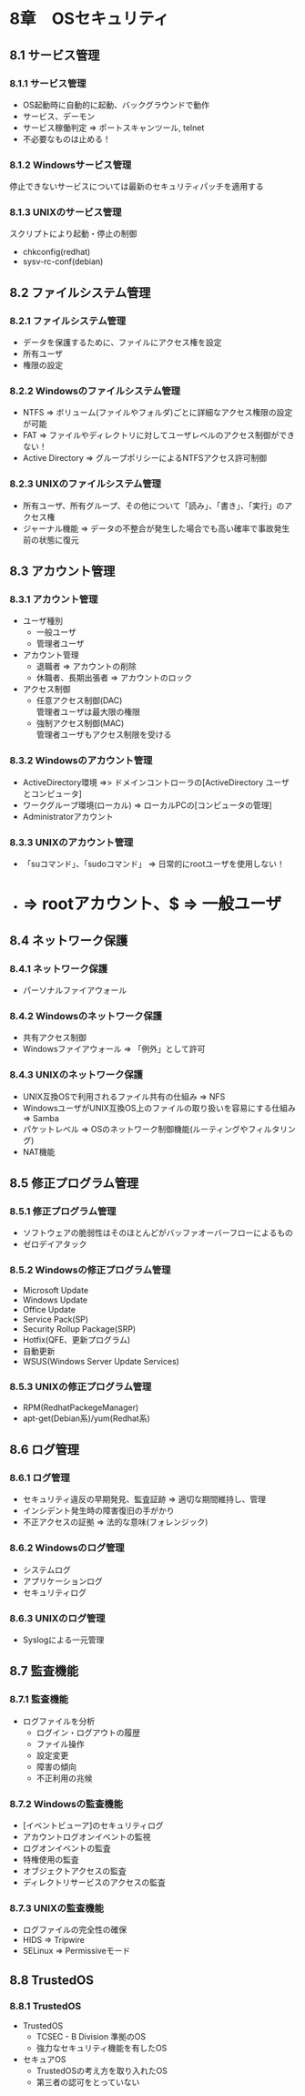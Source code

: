 # 8章　OSセキュリティ
## 8.1 サービス管理
### 8.1.1 サービス管理
* OS起動時に自動的に起動、バックグラウンドで動作
* サービス、デーモン
* サービス稼働判定 => ポートスキャンツール, telnet
* 不必要なものは止める！

### 8.1.2 Windowsサービス管理
停止できないサービスについては最新のセキュリティパッチを適用する

### 8.1.3 UNIXのサービス管理
スクリプトにより起動・停止の制御
* chkconfig(redhat)
* sysv-rc-conf(debian)

## 8.2 ファイルシステム管理
### 8.2.1 ファイルシステム管理
* データを保護するために、ファイルにアクセス権を設定
* 所有ユーザ
* 権限の設定

### 8.2.2 Windowsのファイルシステム管理
* NTFS => ボリューム(ファイルやフォルダ)ごとに詳細なアクセス権限の設定が可能
* FAT => ファイルやディレクトリに対してユーザレベルのアクセス制御ができない！
* Active Directory => グループポリシーによるNTFSアクセス許可制御

### 8.2.3 UNIXのファイルシステム管理
* 所有ユーザ、所有グループ、その他について「読み」、「書き」、「実行」のアクセス権
* ジャーナル機能 => データの不整合が発生した場合でも高い確率で事故発生前の状態に復元 

## 8.3 アカウント管理
### 8.3.1 アカウント管理
* ユーザ種別
	* 一般ユーザ
	* 管理者ユーザ
* アカウント管理
	* 退職者 => アカウントの削除
	* 休職者、長期出張者 => アカウントのロック
* アクセス制御
	* 任意アクセス制御(DAC)<br />管理者ユーザは最大限の権限 
	* 強制アクセス制御(MAC)<br />管理者ユーザもアクセス制限を受ける

### 8.3.2 Windowsのアカウント管理
* ActiveDirectory環境 =>> ドメインコントローラの[ActiveDirectory ユーザとコンピュータ]
* ワークグループ環境(ローカル) => ローカルPCの[コンピュータの管理]
* Administratorアカウント

### 8.3.3 UNIXのアカウント管理
* 「suコマンド」、「sudoコマンド」 => 日常的にrootユーザを使用しない！
*  # => rootアカウント、$ => 一般ユーザ

## 8.4 ネットワーク保護
### 8.4.1 ネットワーク保護
* パーソナルファイアウォール

### 8.4.2 Windowsのネットワーク保護
* 共有アクセス制御
* Windowsファイアウォール => 「例外」として許可

### 8.4.3 UNIXのネットワーク保護
* UNIX互換OSで利用されるファイル共有の仕組み => NFS
* WindowsユーザがUNIX互換OS上のファイルの取り扱いを容易にする仕組み => Samba
* パケットレベル => OSのネットワーク制御機能(ルーティングやフィルタリング)
* NAT機能

## 8.5 修正プログラム管理
### 8.5.1 修正プログラム管理
* ソフトウェアの脆弱性はそのほとんどがバッファオーバーフローによるもの
* ゼロデイアタック

### 8.5.2 Windowsの修正プログラム管理
* Microsoft Update
* Windows Update
* Office Update
* Service Pack(SP)
* Security Rollup Package(SRP)
* Hotfix(QFE、更新プログラム)
* 自動更新
* WSUS(Windows Server Update Services)

### 8.5.3 UNIXの修正プログラム管理
* RPM(RedhatPackegeManager)
* apt-get(Debian系)/yum(Redhat系)

## 8.6 ログ管理
### 8.6.1 ログ管理
* セキュリティ違反の早期発見、監査証跡 => 適切な期間維持し、管理
* インシデント発生時の障害復旧の手がかり
* 不正アクセスの証拠 => 法的な意味(フォレンジック)

### 8.6.2 Windowsのログ管理
* システムログ
* アプリケーションログ
* セキュリティログ

### 8.6.3 UNIXのログ管理
* Syslogによる一元管理

## 8.7 監査機能
### 8.7.1 監査機能
* ログファイルを分析
	* ログイン・ログアウトの履歴
	* ファイル操作
	* 設定変更
	* 障害の傾向
	* 不正利用の兆候

### 8.7.2 Windowsの監査機能
* [イベントビューア]のセキュリティログ
* アカウントログオンイベントの監視
* ログオンイベントの監査
* 特権使用の監査
* オブジェクトアクセスの監査
* ディレクトリサービスのアクセスの監査

### 8.7.3 UNIXの監査機能
* ログファイルの完全性の確保
* HIDS => Tripwire
* SELinux => Permissiveモード

## 8.8 TrustedOS
### 8.8.1 TrustedOS
* TrustedOS
	* TCSEC - B Division 準拠のOS
	* 強力なセキュリティ機能を有したOS
* セキュアOS
	* TrustedOSの考え方を取り入れたOS
	* 第三者の認可をとっていない
